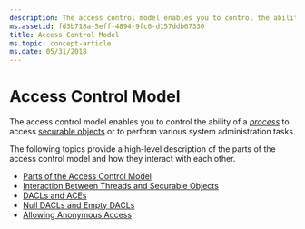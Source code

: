 ```yaml
---
description: The access control model enables you to control the ability of a process to access securable objects or to perform various system administration tasks.
ms.assetid: fd3b718a-5eff-4894-9fc6-d157ddb67330
title: Access Control Model
ms.topic: concept-article
ms.date: 05/31/2018
---
```


# Access Control Model

The access control model enables you to control the ability of a [*process*](/windows/desktop/SecGloss/p-gly) to access [securable objects](securable-objects.md) or to perform various system administration tasks.

The following topics provide a high-level description of the parts of the access control model and how they interact with each other.

-   [Parts of the Access Control Model](access-control-components.md)
-   [Interaction Between Threads and Securable Objects](interaction-between-threads-and-securable-objects.md)
-   [DACLs and ACEs](dacls-and-aces.md)
-   [Null DACLs and Empty DACLs](null-dacls-and-empty-dacls.md)
-   [Allowing Anonymous Access](allowing-anonymous-access.md)

 

 
